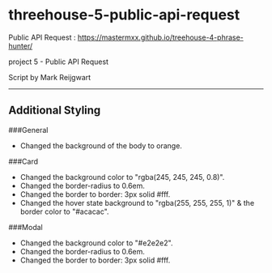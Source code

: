 # threehouse-5-public-api-request
Public API Request : https://mastermxx.github.io/treehouse-4-phrase-hunter/

project 5 - Public API Request

Script by Mark Reijgwart
 
 ******************************************
 
 ## Additional Styling
 ###General
- Changed the background of the body to orange.

###Card
- Changed the background color to "rgba(245, 245, 245, 0.8)".
- Changed the border-radius to 0.6em.
- Changed the border to border: 3px solid #fff.
- Changed the hover state background to "rgba(255, 255, 255, 1)" & the border color to "#acacac".

###Modal
- Changed the background color to "#e2e2e2".
- Changed the border-radius to 0.6em.
- Changed the border to border: 3px solid #fff.
